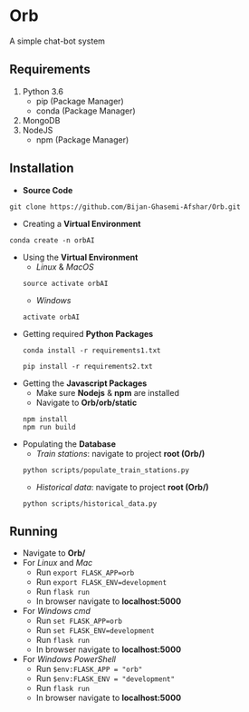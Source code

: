 # Orb
A simple chat-bot system

## Requirements
1. Python 3.6
    * pip (Package Manager)
    * conda (Package Manager)
2. MongoDB
3. NodeJS
    * npm (Package Manager)


## Installation
* **Source Code**
```
git clone https://github.com/Bijan-Ghasemi-Afshar/Orb.git
```
* Creating a **Virtual Environment**
```
conda create -n orbAI
```
* Using the **Virtual Environment**
    * *Linux* & *MacOS*
    ```
    source activate orbAI
    ```
    * *Windows*
    ```
    activate orbAI
    ```
* Getting required **Python Packages**
    ```
    conda install -r requirements1.txt
    ```
    ```
    pip install -r requirements2.txt
    ```
* Getting the **Javascript Packages**
    * Make sure **Nodejs** & **npm** are installed
    * Navigate to **Orb/orb/static**
    ```
    npm install
    npm run build
    ```
* Populating the **Database**
    * *Train stations*: navigate to project **root (Orb/)**
    ```
    python scripts/populate_train_stations.py
    ```
    * *Historical data*: navigate to project **root (Orb/)**
    ```
    python scripts/historical_data.py
    ```

## Running
* Navigate to **Orb/**
* For *Linux* and *Mac*
    * Run `export FLASK_APP=orb`
    * Run `export FLASK_ENV=development`
    * Run `flask run`
    * In browser navigate to **localhost:5000**
* For *Windows cmd*
    * Run `set FLASK_APP=orb`
    * Run `set FLASK_ENV=development`
    * Run `flask run`
    * In browser navigate to **localhost:5000**
* For *Windows PowerShell*
    * Run `$env:FLASK_APP = "orb"`
    * Run `$env:FLASK_ENV = "development"`
    * Run `flask run`
    * In browser navigate to **localhost:5000**